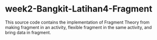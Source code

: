 # week2-Bangkit-Latihan4-Fragment
This source code contains the implementation of Fragment Theory from making fragment in an activity, flexible fragment in the same activity, and bring data in fragment. 
